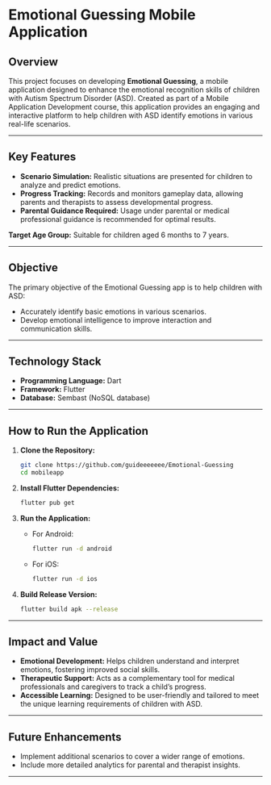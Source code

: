 # Emotional Guessing Mobile Application

## **Overview**
This project focuses on developing **Emotional Guessing**, a mobile application designed to enhance the emotional recognition skills of children with Autism Spectrum Disorder (ASD). Created as part of a Mobile Application Development course, this application provides an engaging and interactive platform to help children with ASD identify emotions in various real-life scenarios.

---

## **Key Features**
- **Scenario Simulation:** Realistic situations are presented for children to analyze and predict emotions.
- **Progress Tracking:** Records and monitors gameplay data, allowing parents and therapists to assess developmental progress.
- **Parental Guidance Required:** Usage under parental or medical professional guidance is recommended for optimal results.

**Target Age Group:** Suitable for children aged 6 months to 7 years.

---

## **Objective**
The primary objective of the Emotional Guessing app is to help children with ASD:
- Accurately identify basic emotions in various scenarios.
- Develop emotional intelligence to improve interaction and communication skills.

---

## **Technology Stack**
- **Programming Language:** Dart
- **Framework:** Flutter
- **Database:** Sembast (NoSQL database)

---


## **How to Run the Application**
1. **Clone the Repository:**
   ```bash
   git clone https://github.com/guideeeeeee/Emotional-Guessing
   cd mobileapp
   ```

2. **Install Flutter Dependencies:**
   ```bash
   flutter pub get
   ```

3. **Run the Application:**
   - For Android:
     ```bash
     flutter run -d android
     ```
   - For iOS:
     ```bash
     flutter run -d ios
     ```

4. **Build Release Version:**
   ```bash
   flutter build apk --release
   ```

---

## **Impact and Value**
- **Emotional Development:** Helps children understand and interpret emotions, fostering improved social skills.
- **Therapeutic Support:** Acts as a complementary tool for medical professionals and caregivers to track a child’s progress.
- **Accessible Learning:** Designed to be user-friendly and tailored to meet the unique learning requirements of children with ASD.

---


## **Future Enhancements**
- Implement additional scenarios to cover a wider range of emotions.
- Include more detailed analytics for parental and therapist insights.

---


